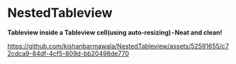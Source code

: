 # NestedTableview

**Tableview inside a Tableview cell(using auto-resizing) - Neat and clean!**

https://github.com/kishanbarmawala/NestedTableview/assets/52591655/c72cdca9-84df-4cf5-809d-bb20498de770

